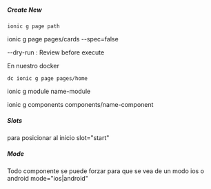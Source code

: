 

##### Create New 
`ionic g page path` 

ionic g page pages/cards --spec=false

--dry-run : Review before execute

En nuestro docker

`dc ionic g page pages/home` 

ionic g module name-module

ionic g components components/name-component


##### Slots
para posicionar al inicio slot="start"


##### Mode
Todo componente se puede forzar para que se vea de un modo ios o android
 mode="ios|android"